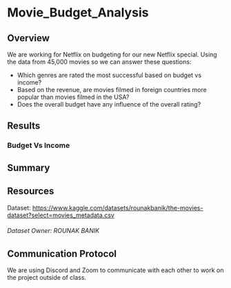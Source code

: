 # Movie_Budget_Analysis

## Overview
We are working for Netflix on budgeting for our new Netflix special. Using the data from 45,000 movies so we can answer these questions:
 - Which genres are rated the most successful based on budget vs income?
 - Based on the revenue, are movies filmed in foreign countries more popular than movies filmed in the USA?
 - Does the overall budget have any influence of the overall rating?

## Results

### Budget Vs Income


## Summary


## Resources
Dataset: https://www.kaggle.com/datasets/rounakbanik/the-movies-dataset?select=movies_metadata.csv
###### Dataset Owner: ROUNAK BANIK

## Communication Protocol 
We are using Discord and Zoom to communicate with each other to work on the project outside of class.
